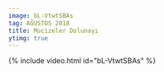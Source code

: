 ```yaml
---
image: bL-VtwtSBAs
tag: AĞUSTOS 2018
title: Mucizeler Dolunayı
ytimg: true
---
```

{% include video.html id="bL-VtwtSBAs" %}
